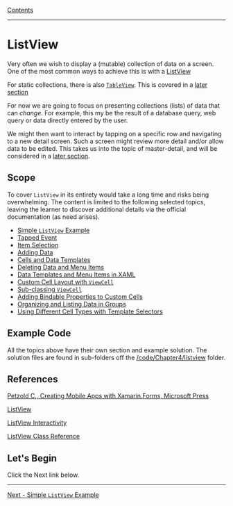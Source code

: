 [Contents](README.md)

----

# ListView
Very often we wish to display a (mutable) collection of data on a screen. One of the most common ways to achieve this is with a [ListView](https://docs.microsoft.com/xamarin/xamarin-forms/user-interface/listview/)

For static collections, there is also [`TableView`](https://docs.microsoft.com/xamarin/xamarin-forms/user-interface/tableview). This is covered in a [later section](tables.md)

For now we are going to focus on presenting collections (lists) of data that can _change_. For example, this my be the result of a database query, web query or data directly entered by the user.

We might then want to interact by tapping on a specific row and navigating to a new detail screen. Such a screen might review more detail and/or allow data to be edited. This takes us into the topic of master-detail, and will be considered in a [later section](master-detail.md).

## Scope

To cover `ListView` in its entirety would take a long time and risks being overwhelming. The content is limited to the following selected topics, leaving the learner to discover additional details via the official documentation (as need arises).

* [Simple `ListView` Example](simple-listview.md)
* [Tapped Event](listview-tapped.md)
* [Item Selection](listview-selection.md)
* [Adding Data](listview-add.md)
* [Cells and Data Templates](listview-templates.md)
* [Deleting Data and Menu Items](listview-delete.md)
* [Data Templates and Menu Items in XAML](listview-datatemplate-xaml.md)
* [Custom Cell Layout with `ViewCell`](listview-viewcell.md) 
* [Sub-classing `ViewCell`](listview-viewcell-sub.md)
* [Adding Bindable Properties to Custom Cells](listview-bindableprops.md)
* [Organizing and Listing Data in Groups](listview-groups.md)
* [Using Different Cell Types with Template Selectors](listview-template-sel.md)

## Example Code
All the topics above have their own section and example solution. The solution files are found in sub-folders off the [/code/Chapter4/listview](/code/Chapter4/listview) folder.

## References
[Petzold C., Creating Mobile Apps with Xamarin.Forms, Microsoft Press](https://docs.microsoft.com/xamarin/xamarin-forms/creating-mobile-apps-xamarin-forms/)

[ListView](https://docs.microsoft.com/xamarin/xamarin-forms/user-interface/listview/)

[ListView Interactivity](https://docs.microsoft.com/xamarin/xamarin-forms/user-interface/listview/interactivity)

[ListView Class Reference](https://docs.microsoft.com/dotnet/api/xamarin.forms.listview?view=xamarin-forms)


## Let's Begin
Click the Next link below.

----

[Next - Simple `ListView` Example](simple-listview.md)